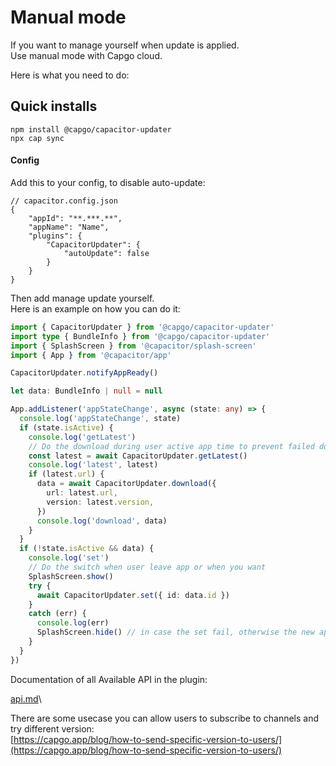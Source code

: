 # Manual mode

If you want to manage yourself when update is applied.\
Use manual mode with Capgo cloud.

Here is what you need to do:

## Quick installs

```
npm install @capgo/capacitor-updater
npx cap sync
```

#### Config

Add this to your config, to disable auto-update:

```tsx
// capacitor.config.json
{
	"appId": "**.***.**",
	"appName": "Name",
	"plugins": {
		"CapacitorUpdater": {
			"autoUpdate": false
		}
	}
}
```

Then add manage update yourself.\
Here is an example on how you can do it:

```typescript
import { CapacitorUpdater } from '@capgo/capacitor-updater'
import type { BundleInfo } from '@capgo/capacitor-updater'
import { SplashScreen } from '@capacitor/splash-screen'
import { App } from '@capacitor/app'

CapacitorUpdater.notifyAppReady()

let data: BundleInfo | null = null

App.addListener('appStateChange', async (state: any) => {
  console.log('appStateChange', state)
  if (state.isActive) {
    console.log('getLatest')
    // Do the download during user active app time to prevent failed download
    const latest = await CapacitorUpdater.getLatest()
    console.log('latest', latest)
    if (latest.url) {
      data = await CapacitorUpdater.download({
        url: latest.url,
        version: latest.version,
      })
      console.log('download', data)
    }
  }
  if (!state.isActive && data) {
    console.log('set')
    // Do the switch when user leave app or when you want
    SplashScreen.show()
    try {
      await CapacitorUpdater.set({ id: data.id })
    }
    catch (err) {
      console.log(err)
      SplashScreen.hide() // in case the set fail, otherwise the new app will have to hide it
    }
  }
})
```

Documentation of all Available API in the plugin:

[api.md](api.md "mention")\


There are some usecase you can allow users to subscribe to channels and try different version:\
[https://capgo.app/blog/how-to-send-specific-version-to-users/](https://capgo.app/blog/how-to-send-specific-version-to-users/)
